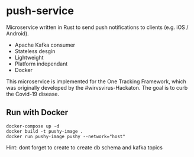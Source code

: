 # push-service
Microservice written in Rust to send push notifications to clients (e.g. iOS / Android).
- Apache Kafka consumer
- Stateless desgin
- Lightweight
- Platform independant
- Docker
  
This microservice is implemented for the One Tracking Framework, which was originally developed by the #wirvsvirus-Hackaton. The goal is to curb the Covid-19 disease.

## Run with Docker

```
docker-compose up -d
docker build -t pushy-image .
docker run pushy-image pushy --network="host"
```
Hint: dont forget to create to create db schema and kafka topics
